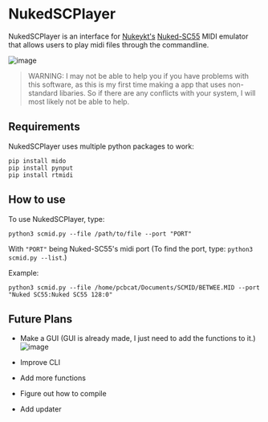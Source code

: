 # NukedSCPlayer
NukedSCPlayer is an interface for [Nukeykt's](https://github.com/nukeykt) [Nuked-SC55](https://github.com/nukeykt/Nuked-SC55) MIDI emulator that allows users to play midi files through the commandline.

![image](https://github.com/user-attachments/assets/ea1584b7-88d6-4e3e-8e4d-5eb26b0c05eb)

> WARNING: I may not be able to help you if you have problems with this software, as this is my first time making a app that uses non-standard libaries. So if there are any conflicts with your system, I will most likely not be able to help.

## Requirements
NukedSCPlayer uses multiple python packages to work:

```
pip install mido
pip install pynput
pip install rtmidi
```
## How to use
To use NukedSCPlayer, type:
```
python3 scmid.py --file /path/to/file --port "PORT"
```
With `"PORT"` being Nuked-SC55's midi port (To find the port, type: `python3 scmid.py --list`.)

Example:
```
python3 scmid.py --file /home/pcbcat/Documents/SCMID/BETWEE.MID --port "Nuked SC55:Nuked SC55 128:0"
```

## Future Plans
- Make a GUI (GUI is already made, I just need to add the functions to it.)
![image](https://github.com/user-attachments/assets/97bc5e84-e25a-4d56-a93c-d91f335cd61c)

- Improve CLI
- Add more functions
- Figure out how to compile
- Add updater
